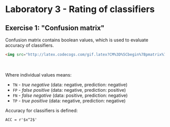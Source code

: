 # Laboratory 3 - Rating of classifiers
## Exercise 1: "Confusion matrix"
Confusion matrix contains boolean values, which is used to evaluate accuracy
 of classifiers.
```html
<img src="http://latex.codecogs.com/gif.latex?CM%3D%5Cbegin%7Bpmatrix%7D%20TN%26FP%20%5C%5C%20FN%26TP%20%5Cend%7Bpmatrix%7D" />
```
<br></br>
Where individual values means:
* `TN` - _true negative_ (data: negative, prediction: negative)
* `FP` - _false positive_ (data: negative, prediction: positive)
* `FN` - _false negative_ (data: positive, prediction: negative)
* `TP` - _true positive_ (data: negative, prediction: negative)

Accuracy for classifiers is defined:
```markdown
ACC = r'$x^2$'
```